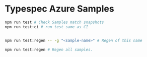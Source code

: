 # Typespec Azure Samples

```bash
npm run test # Check Samples match snapshots
npm run test:ci # run test same as CI


npm run test:regen -- -g "<sample-name>" # Regen of this name

npm run test:regen # Regen all samples.
```
